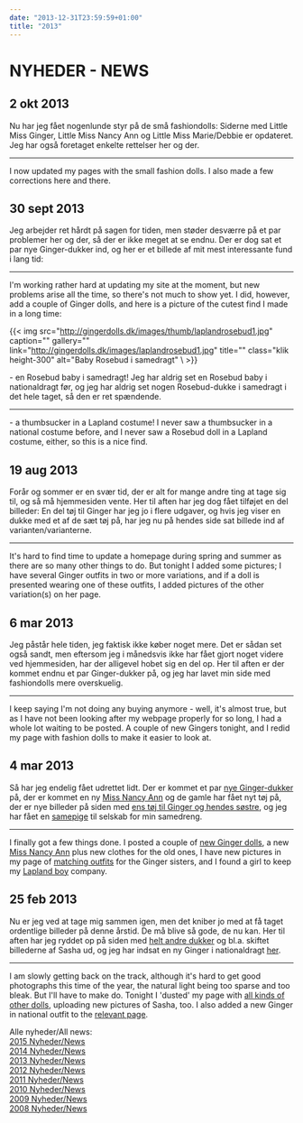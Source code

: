 ```yaml
---
date: "2013-12-31T23:59:59+01:00"
title: "2013"
---
```


# NYHEDER - NEWS


## 2 okt 2013

Nu har jeg fået nogenlunde styr på de små fashiondolls: Siderne med
Little Miss Ginger, Little Miss Nancy Ann og Little Miss Marie/Debbie er
opdateret. Jeg har også foretaget enkelte rettelser her og der.

------------------------------------------------------------------------

I now updated my pages with the small fashion dolls. I also made a few
corrections here and there.

## 30 sept 2013

Jeg arbejder ret hårdt på sagen for tiden, men støder desværre på et par
problemer her og der, så der er ikke meget at se endnu. Der er dog sat
et par nye Ginger-dukker ind, og her er et billede af mit mest
interessante fund i lang tid:

------------------------------------------------------------------------

I'm working rather hard at updating my site at the moment, but new
problems arise all the time, so there's not much to show yet. I did,
however, add a couple of Ginger dolls, and here is a picture of the
cutest find I made in a long time:

{{< img src="http://gingerdolls.dk/images/thumb/laplandrosebud1.jpg" 
    caption="" 
    gallery=""
    link="http://gingerdolls.dk/images/laplandrosebud1.jpg" 
    title=""
    class="klik height-300" 
    alt="Baby Rosebud i samedragt" 
\ >}}


\- en Rosebud baby i samedragt! Jeg har aldrig set en Rosebud baby i
nationaldragt før, og jeg har aldrig set nogen Rosebud-dukke i samedragt
i det hele taget, så den er ret spændende.

------------------------------------------------------------------------

\- a thumbsucker in a Lapland costume! I never saw a thumbsucker in a
national costume before, and I never saw a Rosebud doll in a Lapland
costume, either, so this is a nice find.

## 19 aug 2013

Forår og sommer er en svær tid, der er alt for mange andre ting at tage
sig til, og så må hjemmesiden vente. Her til aften har jeg dog fået
tilføjet en del billeder: En del tøj til Ginger har jeg jo i flere
udgaver, og hvis jeg viser en dukke med et af de sæt tøj på, har jeg nu
på hendes side sat billede ind af varianten/varianterne.

------------------------------------------------------------------------

It's hard to find time to update a homepage during spring and summer as
there are so many other things to do. But tonight I added some pictures;
I have several Ginger outfits in two or more variations, and if a doll
is presented wearing one of these outfits, I added pictures of the other
variation(s) on her page.

## 6 mar 2013

Jeg påstår hele tiden, jeg faktisk ikke køber noget mere. Det er sådan
set også sandt, men eftersom jeg i månedsvis ikke har fået gjort noget
videre ved hjemmesiden, har der alligevel hobet sig en del op. Her til
aften er der kommet endnu et par Ginger-dukker på, og jeg har lavet min
side med fashiondolls mere overskuelig.

------------------------------------------------------------------------

I keep saying I'm not doing any buying anymore - well, it's almost true,
but as I have not been looking after my webpage properly for so long, I
had a whole lot waiting to be posted. A couple of new Gingers tonight,
and I redid my page with fashion dolls to make it easier to look at.


## 4 mar 2013

Så har jeg endelig fået udrettet lidt. Der er kommet et par [nye Ginger-dukker](gingerdukkerne) på, der er kommet en ny [Miss Nancy Ann](missnancyann) og de gamle har fået nyt tøj på, der er nye
billeder på siden med [ens tøj til Ginger og hendes søstre](sisters), og jeg har fået en
[samepige](engelske#same) til selskab for min samedreng.

------------------------------------------------------------------------

I finally got a few things done. I posted a couple of [new Ginger
dolls](gingerdukkerne), a new [Miss Nancy Ann](missnancyann)
plus new clothes for the old ones, I have new pictures in my page of
[matching outfits](sisters) for the Ginger sisters, and I found a
girl to keep my [Lapland boy](engelske#same) company.


## 25 feb 2013

Nu er jeg ved at tage mig sammen igen, men det kniber jo med at få taget
ordentlige billeder på denne årstid. De må blive så gode, de nu kan. Her
til aften har jeg ryddet op på siden med [helt andre dukker](andre_dukker) og bl.a. skiftet billederne af Sasha ud, og
jeg har indsat en ny Ginger i nationaldragt [her](national).

------------------------------------------------------------------------

I am slowly getting back on the track, although it's hard to get good
photographs this time of the year, the natural light being too sparse
and too bleak. But I'll have to make do. Tonight I 'dusted' my page with
[all kinds of other dolls](andre_dukker), uploading new pictures
of Sasha, too. I also added a new Ginger in national outfit to the
[relevant page](national).


Alle nyheder/All news:\
[2015 Nyheder/News](/news/2015)\
[2014 Nyheder/News](/news/2014)\
[2013 Nyheder/News](/news/2013)\
[2012 Nyheder/News](/news/2012)\
[2011 Nyheder/News](/news/2011)\
[2010 Nyheder/News](/news/2010)\
[2009 Nyheder/News](/news/2009)\
[2008 Nyheder/News](/news/2008)
